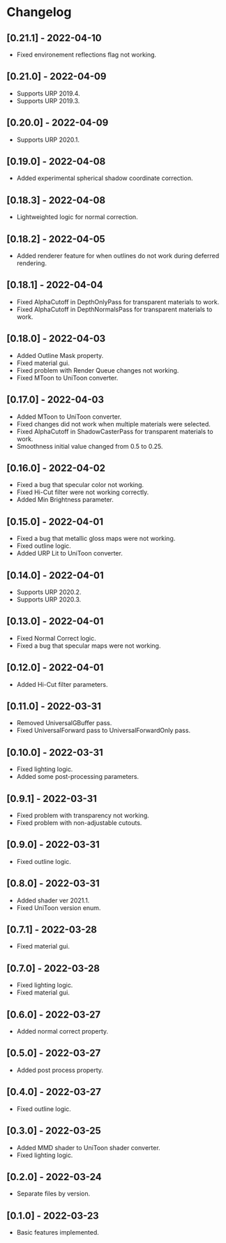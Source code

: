 # Changelog

## [0.21.1] - 2022-04-10
- Fixed environement reflections flag not working.

## [0.21.0] - 2022-04-09
- Supports URP 2019.4.
- Supports URP 2019.3.

## [0.20.0] - 2022-04-09
- Supports URP 2020.1.

## [0.19.0] - 2022-04-08
- Added experimental spherical shadow coordinate correction.

## [0.18.3] - 2022-04-08
- Lightweighted logic for normal correction.

## [0.18.2] - 2022-04-05
- Added renderer feature for when outlines do not work during deferred rendering.

## [0.18.1] - 2022-04-04
- Fixed AlphaCutoff in DepthOnlyPass for transparent materials to work.
- Fixed AlphaCutoff in DepthNormalsPass for transparent materials to work.

## [0.18.0] - 2022-04-03
- Added Outline Mask property.
- Fixed material gui.
- Fixed problem with Render Queue changes not working.
- Fixed MToon to UniToon converter.

## [0.17.0] - 2022-04-03
- Added MToon to UniToon converter.
- Fixed changes did not work when multiple materials were selected.
- Fixed AlphaCutoff in ShadowCasterPass for transparent materials to work.
- Smoothness initial value changed from 0.5 to 0.25.

## [0.16.0] - 2022-04-02
- Fixed a bug that specular color not working.
- Fixed Hi-Cut filter were not working correctly.
- Added Min Brightness parameter.

## [0.15.0] - 2022-04-01
- Fixed a bug that metallic gloss maps were not working.
- Fixed outline logic.
- Added URP Lit to UniToon converter.

## [0.14.0] - 2022-04-01
- Supports URP 2020.2.
- Supports URP 2020.3.

## [0.13.0] - 2022-04-01
- Fixed Normal Correct logic.
- Fixed a bug that specular maps were not working.

## [0.12.0] - 2022-04-01
- Added Hi-Cut filter parameters.

## [0.11.0] - 2022-03-31
- Removed UniversalGBuffer pass.
- Fixed UniversalForward pass to UniversalForwardOnly pass.

## [0.10.0] - 2022-03-31
- Fixed lighting logic.
- Added some post-processing parameters.

## [0.9.1] - 2022-03-31
- Fixed problem with transparency not working.
- Fixed problem with non-adjustable cutouts.

## [0.9.0] - 2022-03-31
- Fixed outline logic.

## [0.8.0] - 2022-03-31
- Added shader ver 2021.1.
- Fixed UniToon version enum.

## [0.7.1] - 2022-03-28
- Fixed material gui.

## [0.7.0] - 2022-03-28
- Fixed lighting logic.
- Fixed material gui.

## [0.6.0] - 2022-03-27
- Added normal correct property.

## [0.5.0] - 2022-03-27
- Added post process property.

## [0.4.0] - 2022-03-27
- Fixed outline logic.

## [0.3.0] - 2022-03-25
- Added MMD shader to UniToon shader converter.
- Fixed lighting logic.

## [0.2.0] - 2022-03-24
- Separate files by version.

## [0.1.0] - 2022-03-23
- Basic features implemented.